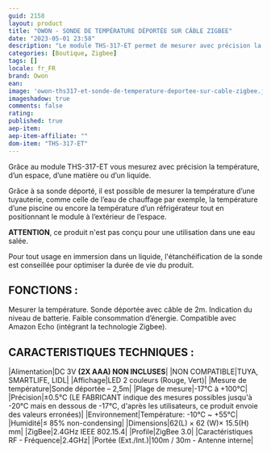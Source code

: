 ```yaml
---
guid: 2158  
layout: product 
title: "OWON - SONDE DE TEMPÉRATURE DÉPORTÉE SUR CÂBLE ZIGBEE"
date: "2023-05-01 23:58"
description: "Le module THS-317-ET permet de mesurer avec précision la température, d’un espace, d’une matière ou d’un liquide."
categories: [Boutique, Zigbee]
tags: []
locale: fr_FR
brand: Owon
ean: 
image: 'owon-ths317-et-sonde-de-temperature-deportee-sur-cable-zigbee.jpg'
imageshadow: true
comments: false
rating:  
published: true
aep-item: 
aep-item-affiliate: ""
dom-item: "THS-317-ET"
---
```


Grâce au module THS-317-ET vous mesurez avec précision la température, d’un espace, d’une matière ou d’un liquide.

Grâce à sa sonde déporté, il est possible de mesurer la température d’une tuyauterie, comme celle de l’eau de chauffage par exemple, la température d’une piscine ou encore la température d’un réfrigérateur tout en positionnant le module à l’extérieur de l’espace.

**ATTENTION**, ce produit n'est pas conçu pour une utilisation dans une eau salée.

Pour tout usage en immersion dans un liquide, l'étanchéification de la sonde est conseillée pour optimiser la durée de vie du produit.

## FONCTIONS :

Mesurer la température.
Sonde déportée avec câble de 2m.
Indication du niveau de batterie.
Faible consommation d’énergie.
Compatible avec Amazon Echo (intégrant la technologie Zigbee).

## CARACTERISTIQUES TECHNIQUES :

|Alimentation|DC 3V **(2X AAA) NON INCLUSES**|
|NON COMPATIBLE|TUYA, SMARTLIFE, LIDL|
|Affichage|LED 2 couleurs (Rouge, Vert)|
|Mesure de température|Sonde déportée – 2,5m|
|Plage de mesure|-17°C à +100°C|
|Précision|±0.5°C (LE FABRICANT indique des mesures possibles jusqu'à -20°C mais en dessous de -17°C, d'après les utilisateurs, ce produit envoie des valeurs erronées)|
|Environnement|Température: -10℃ ~ +55℃|
|Humidité|≤ 85% non-condensing|
|Dimensions|62(L) × 62 (W)× 15.5(H) mm|
|ZigBee|2.4GHz IEEE 802.15.4|
|Profile|ZigBee 3.0|
|Caractéristiques RF - Fréquence|2.4GHz|
|Portée (Ext./Int.)|100m / 30m - Antenne interne|

